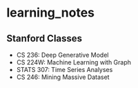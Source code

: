 # learning_notes

## Stanford Classes
- CS 236: Deep Generative Model
- CS 224W: Machine Learning with Graph 
- STATS 307: Time Series Analyses 
- CS 246: Mining Massive Dataset
